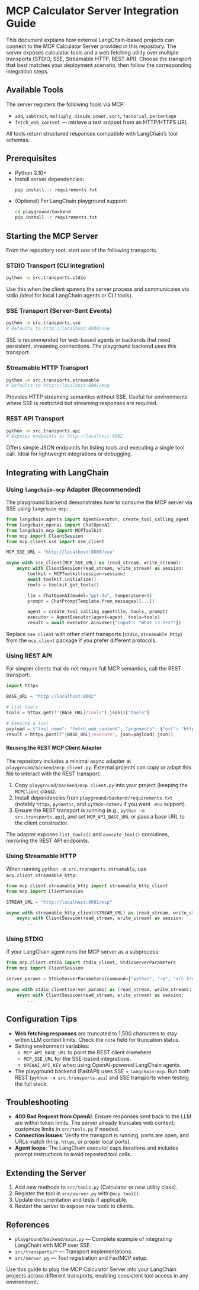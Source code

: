 # MCP Calculator Server Integration Guide

This document explains how external LangChain-based projects can connect to the MCP Calculator Server provided in this repository. The server exposes calculator tools and a web fetching utility over multiple transports (STDIO, SSE, Streamable HTTP, REST API). Choose the transport that best matches your deployment scenario, then follow the corresponding integration steps.

## Available Tools

The server registers the following tools via MCP:

- `add`, `subtract`, `multiply`, `divide`, `power`, `sqrt`, `factorial`, `percentage`
- `fetch_web_content` — retrieve a text snippet from an HTTP/HTTPS URL

All tools return structured responses compatible with LangChain’s tool schemas.

## Prerequisites

- Python 3.10+
- Install server dependencies:
  ```bash
  pip install -r requirements.txt
  ```
- (Optional) For LangChain playground support:
  ```bash
  cd playground/backend
  pip install -r requirements.txt
  ```

## Starting the MCP Server

From the repository root, start one of the following transports.

### STDIO Transport (CLI integration)
```bash
python -m src.transports.stdio
```
Use this when the client spawns the server process and communicates via stdio (ideal for local LangChain agents or CLI tools).

### SSE Transport (Server-Sent Events)
```bash
python -m src.transports.sse
# Defaults to http://localhost:8000/sse
```
SSE is recommended for web-based agents or backends that need persistent, streaming connections. The playground backend uses this transport.

### Streamable HTTP Transport
```bash
python -m src.transports.streamable
# Defaults to http://localhost:8001/mcp
```
Provides HTTP streaming semantics without SSE. Useful for environments where SSE is restricted but streaming responses are required.

### REST API Transport
```bash
python -m src.transports.api
# Exposes endpoints at http://localhost:8002
```
Offers simple JSON endpoints for listing tools and executing a single tool call. Ideal for lightweight integrations or debugging.

## Integrating with LangChain

### Using `langchain-mcp` Adapter (Recommended)

The playground backend demonstrates how to consume the MCP server via SSE using `langchain-mcp`:

```python
from langchain.agents import AgentExecutor, create_tool_calling_agent
from langchain_openai import ChatOpenAI
from langchain_mcp import MCPToolkit
from mcp import ClientSession
from mcp.client.sse import sse_client

MCP_SSE_URL = "http://localhost:8000/sse"

async with sse_client(MCP_SSE_URL) as (read_stream, write_stream):
    async with ClientSession(read_stream, write_stream) as session:
        toolkit = MCPToolkit(session=session)
        await toolkit.initialize()
        tools = toolkit.get_tools()

        llm = ChatOpenAI(model="gpt-4o", temperature=0)
        prompt = ChatPromptTemplate.from_messages([...])

        agent = create_tool_calling_agent(llm, tools, prompt)
        executor = AgentExecutor(agent=agent, tools=tools)
        result = await executor.ainvoke({"input": "What is 2+2?"})
```

Replace `sse_client` with other client transports (`stdio`, `streamable_http`) from the `mcp.client` package if you prefer different protocols.

### Using REST API

For simpler clients that do not require full MCP semantics, call the REST transport:

```python
import httpx

BASE_URL = "http://localhost:8002"

# List tools
tools = httpx.get(f"{BASE_URL}/tools").json()["tools"]

# Execute a tool
payload = {"tool_name": "fetch_web_content", "arguments": {"url": "https://example.com"}}
result = httpx.post(f"{BASE_URL}/execute", json=payload).json()
```

#### Reusing the REST MCP Client Adapter

The repository includes a minimal async adapter at `playground/backend/mcp_client.py`. External projects can copy or adapt this file to interact with the REST transport:

1. Copy `playground/backend/mcp_client.py` into your project (keeping the `MCPClient` class).
2. Install dependencies from `playground/backend/requirements.txt` (notably `httpx`, `pydantic`, and `python-dotenv` if you want `.env` support).
3. Ensure the REST transport is running (e.g., `python -m src.transports.api`), and set `MCP_API_BASE_URL` or pass a base URL to the client constructor.

The adapter exposes `list_tools()` and `execute_tool()` coroutines, mirroring the REST API endpoints.

### Using Streamable HTTP

When running `python -m src.transports.streamable`, use `mcp.client.streamable_http`:

```python
from mcp.client.streamable_http import streamable_http_client
from mcp import ClientSession

STREAM_URL = "http://localhost:8001/mcp"

async with streamable_http_client(STREAM_URL) as (read_stream, write_stream):
    async with ClientSession(read_stream, write_stream) as session:
        ...
```

### Using STDIO

If your LangChain agent runs the MCP server as a subprocess:

```python
from mcp.client.stdio import stdio_client, StdioServerParameters
from mcp import ClientSession

server_params = StdioServerParameters(command=["python", "-m", "src.transports.stdio"])

async with stdio_client(server_params) as (read_stream, write_stream):
    async with ClientSession(read_stream, write_stream) as session:
        ...
```

## Configuration Tips

- **Web fetching responses** are truncated to 1,500 characters to stay within LLM context limits. Check the `note` field for truncation status.
- Setting environment variables:
  - `MCP_API_BASE_URL` to point the REST client elsewhere.
  - `MCP_SSE_URL` for the SSE-based integrations.
  - `OPENAI_API_KEY` when using OpenAI-powered LangChain agents.
- The playground backend (FastAPI) uses SSE + `langchain-mcp`. Run both REST (`python -m src.transports.api`) and SSE transports when testing the full stack.

## Troubleshooting

- **400 Bad Request from OpenAI**: Ensure responses sent back to the LLM are within token limits. The server already truncates web content; customize limits in `src/tools.py` if needed.
- **Connection Issues**: Verify the transport is running, ports are open, and URLs match (`http`, `https`, or proper local ports).
- **Agent loops**: The LangChain executor caps iterations and includes prompt instructions to avoid repeated tool calls.

## Extending the Server

1. Add new methods to `src/tools.py` (Calculator or new utility class).
2. Register the tool in `src/server.py` with `@mcp.tool()`.
3. Update documentation and tests if applicable.
4. Restart the server to expose new tools to clients.

## References

- `playground/backend/main.py` — Complete example of integrating LangChain with MCP over SSE.
- `src/transports/*` — Transport implementations.
- `src/server.py` — Tool registration and FastMCP setup.

Use this guide to plug the MCP Calculator Server into your LangChain projects across different transports, enabling consistent tool access in any environment.
